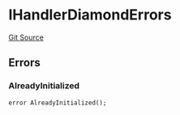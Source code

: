 # IHandlerDiamondErrors
[Git Source](https://github.com/thrackle-io/rules-engine/blob/8f688cb5e6148d0b374ef77b936d7812ad0892e1/src/common/IErrors.sol)


## Errors
### AlreadyInitialized

```solidity
error AlreadyInitialized();
```


